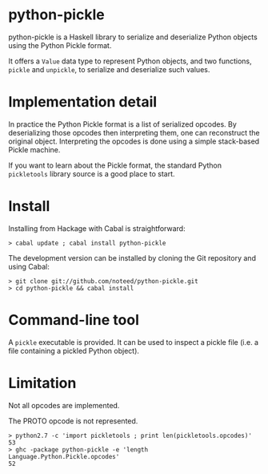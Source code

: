 # python-pickle

python-pickle is a Haskell library to serialize and deserialize Python objects
using the Python Pickle format.

It offers a `Value` data type to represent Python objects, and two functions,
`pickle` and `unpickle`, to serialize and deserialize such values.

# Implementation detail

In practice the Python Pickle format is a list of serialized opcodes. By
deserializing those opcodes then interpreting them, one can reconstruct the
original object. Interpreting the opcodes is done using a simple stack-based
Pickle machine.

If you want to learn about the Pickle format, the standard Python `pickletools`
library source is a good place to start.

# Install

Installing from Hackage with Cabal is straightforward:

    > cabal update ; cabal install python-pickle

The development version can be installed by cloning the Git repository and
using Cabal:

    > git clone git://github.com/noteed/python-pickle.git
    > cd python-pickle && cabal install

# Command-line tool

A `pickle` executable is provided. It can be used to inspect a pickle file
(i.e. a file containing a pickled Python object).

# Limitation

Not all opcodes are implemented.

The PROTO opcode is not represented.

    > python2.7 -c 'import pickletools ; print len(pickletools.opcodes)'
    53
    > ghc -package python-pickle -e 'length Language.Python.Pickle.opcodes'
    52

